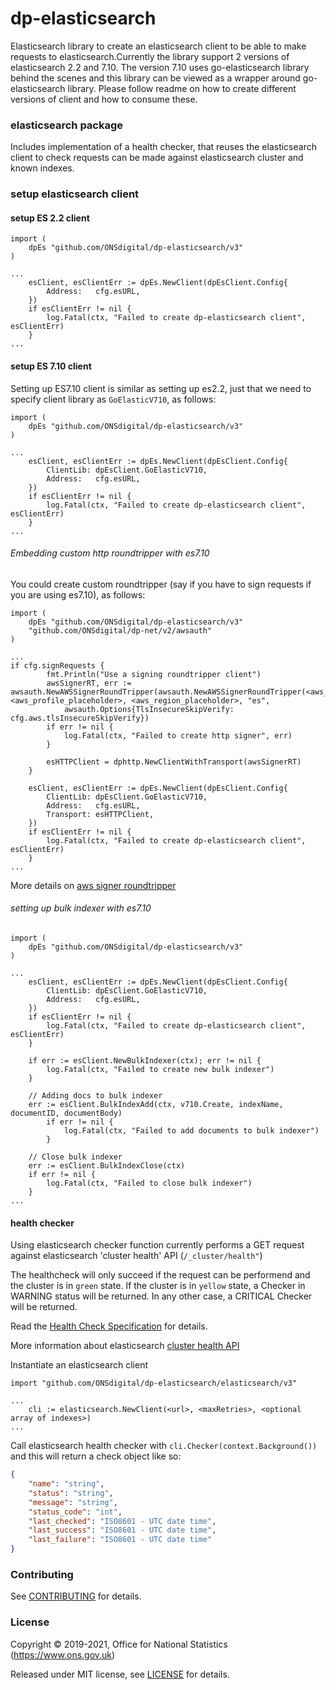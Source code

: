 dp-elasticsearch
================

Elasticsearch library to create an elasticsearch client to be able to make requests to elasticsearch.Currently the library support 2 versions of elasticsearch 2.2 and 7.10. The version 7.10 uses go-elasticsearch library behind the scenes and this library can be viewed as a wrapper around go-elasticsearch library.  Please follow readme on how to create different versions of client and how to consume these.  

### elasticsearch package

Includes implementation of a health checker, that reuses the elasticsearch client to check requests can be made against elasticsearch cluster and known indexes.

### setup elasticsearch client

#### setup ES 2.2 client

```
import (
    dpEs "github.com/ONSdigital/dp-elasticsearch/v3"
)

...
	esClient, esClientErr := dpEs.NewClient(dpEsClient.Config{
		Address:   cfg.esURL,
	})
	if esClientErr != nil {
		log.Fatal(ctx, "Failed to create dp-elasticsearch client", esClientErr)
	}
...
```
#### setup ES 7.10 client

Setting up ES7.10 client is similar as setting up es2.2, just that we need to specify client library as ```GoElasticV710```, as follows:
```
import (
    dpEs "github.com/ONSdigital/dp-elasticsearch/v3"
)

...
	esClient, esClientErr := dpEs.NewClient(dpEsClient.Config{
		ClientLib: dpEsClient.GoElasticV710,
		Address:   cfg.esURL,
	})
	if esClientErr != nil {
		log.Fatal(ctx, "Failed to create dp-elasticsearch client", esClientErr)
	}
...
```

###### Embedding custom http roundtripper with es7.10

You could create custom roundtripper (say if you have to sign requests if you are using es7.10), as follows:
```
import (
    dpEs "github.com/ONSdigital/dp-elasticsearch/v3"
    "github.com/ONSdigital/dp-net/v2/awsauth"
)

...
if cfg.signRequests {
		fmt.Println("Use a signing roundtripper client")
		awsSignerRT, err := awsauth.NewAWSSignerRoundTripper(awsauth.NewAWSSignerRoundTripper(<aws_filename_placeholder>, <aws_profile_placeholder>, <aws_region_placeholder>, "es",
			awsauth.Options{TlsInsecureSkipVerify: cfg.aws.tlsInsecureSkipVerify})
		if err != nil {
			log.Fatal(ctx, "Failed to create http signer", err)
		}

		esHTTPClient = dphttp.NewClientWithTransport(awsSignerRT)
	}
	
	esClient, esClientErr := dpEs.NewClient(dpEsClient.Config{
		ClientLib: dpEsClient.GoElasticV710,
		Address:   cfg.esURL,
		Transport: esHTTPClient,
	})
	if esClientErr != nil {
		log.Fatal(ctx, "Failed to create dp-elasticsearch client", esClientErr)
	}
...
```
More details on [aws signer roundtripper](https://github.com/ONSdigital/dp-net/tree/main/awsauth#round-tripper)
###### setting up bulk indexer with es7.10

```
import (
    dpEs "github.com/ONSdigital/dp-elasticsearch/v3"
)

...
	esClient, esClientErr := dpEs.NewClient(dpEsClient.Config{
		ClientLib: dpEsClient.GoElasticV710,
		Address:   cfg.esURL,
	})
	if esClientErr != nil {
		log.Fatal(ctx, "Failed to create dp-elasticsearch client", esClientErr)
	}
	
	if err := esClient.NewBulkIndexer(ctx); err != nil {
		log.Fatal(ctx, "Failed to create new bulk indexer")
	}
	
	// Adding docs to bulk indexer
	err := esClient.BulkIndexAdd(ctx, v710.Create, indexName, documentID, documentBody)
		if err != nil {
			log.Fatal(ctx, "Failed to add documents to bulk indexer")
		}
		
	// Close bulk indexer	
	err := esClient.BulkIndexClose(ctx)
	if err != nil {
	    log.Fatal(ctx, "Failed to close bulk indexer")
	}	
...
```

#### health checker

Using elasticsearch checker function currently performs a GET request against elasticsearch 'cluster health' API (`/_cluster/health"`)

The healthcheck will only succeed if the request can be performend and the cluster is in `green` state.
If the cluster is in `yellow` state, a Checker in WARNING status will be returned. In any other case, a CRITICAL Checker will be returned.

Read the [Health Check Specification](https://github.com/ONSdigital/dp/blob/master/standards/HEALTH_CHECK_SPECIFICATION.md) for details.

More information about elasticsearch [cluster health API](https://www.elastic.co/guide/en/elasticsearch/reference/current/cluster-health.html)

Instantiate an elasticsearch client
```
import "github.com/ONSdigital/dp-elasticsearch/elasticsearch/v3"

...
    cli := elasticsearch.NewClient(<url>, <maxRetries>, <optional array of indexes>)
...
```

Call elasticsearch health checker with `cli.Checker(context.Background())` and this will return a check object like so:

```json
{
    "name": "string",
    "status": "string",
    "message": "string",
    "status_code": "int",
    "last_checked": "ISO8601 - UTC date time",
    "last_success": "ISO8601 - UTC date time",
    "last_failure": "ISO8601 - UTC date time"
}
```
### Contributing

See [CONTRIBUTING](CONTRIBUTING.md) for details.

### License

Copyright © 2019-2021, Office for National Statistics (https://www.ons.gov.uk)

Released under MIT license, see [LICENSE](LICENSE.md) for details.
